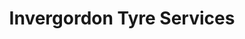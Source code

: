 ---
title: "Invergordon Tyre Services"
url: /invergordon/invergordon-tyre-services/
shop: car repair
---